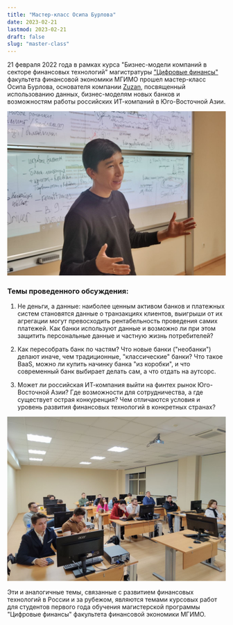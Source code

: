 ```yaml
---
title: "Мастер-класс Осипа Бурлова"
date: 2023-02-21
lastmod: 2023-02-21
draft: false
slug: "master-class"
---
```


21 февраля 2022 года в рамках курса "Бизнес-модели компаний в секторе финансовых технологий" магистратуры ["Цифровые финансы"](https://finec.mgimo.ru/program/masters/digital-finance/) факультета финансовой экономики МГИМО прошел мастер-класс
Осипа Бурлова, основателя компании [Zuzan](https://rb.ru/young/zuzan/), посвященный использованию данных, бизнес-моделям новых банков и возможностям работы российских ИТ-компаний в Юго-Восточной Азии.


![](master_class_1.png)

### Темы проведенного обсуждения:

1. Не деньги, а данные: наиболее ценным активом банков и платежных систем
становятся данные о транзакциях клиентов, выигрыши от их агрегации
могут превосходить рентабельность проведения самих платежей.
Как банки используют данные и возможно ли при этом
защитить персональные данные и частную жизнь потребителей?

2. Как пересобрать банк по частям? Что новые банки ("необанки") делают
иначе, чем традиционные, "классические" банки? Что такое BaaS,
можно ли купить начинку банка "из коробки", и что современный банк выбирает
делать сам, а что отдать на аутсорс.

3. Может ли российская ИТ-компания выйти на финтех рынок Юго-Восточной Азии? Где
возможности для сотрудничества, а где существует острая конкуренция? Чем отличаются
условия и уровень развития финансовых технологий в конкретных странах?

![](master_class_2.png)

Эти и аналогичные темы, связанные с развитием финансовых технологий в России и за рубежом, являются темами курсовых работ для студентов первого года обучения магистерской программы "Цифровые финансы" факультета финансовой экономики МГИМО.
